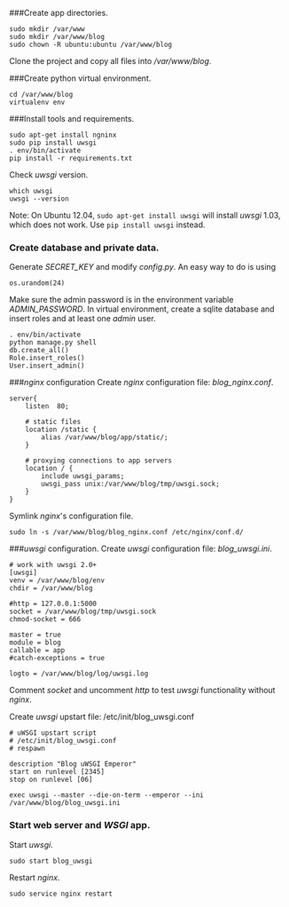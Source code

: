 ###Create app directories.
```
sudo mkdir /var/www
sudo mkdir /var/www/blog
sudo chown -R ubuntu:ubuntu /var/www/blog
```
Clone the project and copy all files into */var/www/blog*.

###Create python virtual environment.
```
cd /var/www/blog
virtualenv env
```
###Install tools and requirements.
```
sudo apt-get install ngninx
sudo pip install uwsgi
. env/bin/activate
pip install -r requirements.txt
```
Check *uwsgi* version.
```
which uwsgi
uwsgi --version
```

Note: On Ubuntu 12.04, `sudo apt-get install uwsgi` will install *uwsgi* 1.03, which does not work. Use `pip install uwsgi` instead.

### Create database and private data.
Generate *SECRET_KEY* and modify *config.py*. An easy way to do is using
```
os.urandom(24)
```
Make sure the admin password is in the environment variable *ADMIN_PASSWORD*. In virtual environment, create a sqlite database and insert roles and at least one *admin* user.
```
. env/bin/activate
python manage.py shell
db.create_all()
Role.insert_roles()
User.insert_admin()
```

###*nginx* configuration
Create *nginx* configuration file: *blog_nginx.conf*.
```
server{
	listen	80;
	
	# static files
	location /static {
		alias /var/www/blog/app/static/;
	}

	# proxying connections to app servers
	location / {
		include	uwsgi_params;
		uwsgi_pass unix:/var/www/blog/tmp/uwsgi.sock;
	}
}
```
Symlink *nginx*'s configuration file.
```
sudo ln -s /var/www/blog/blog_nginx.conf /etc/nginx/conf.d/
```
###*uwsgi* configuration.
Create *uwsgi* configuration file: *blog_uwsgi.ini*.
```
# work with uwsgi 2.0+
[uwsgi]
venv = /var/www/blog/env
chdir = /var/www/blog

#http = 127.0.0.1:5000
socket = /var/www/blog/tmp/uwsgi.sock
chmod-socket = 666

master = true
module = blog
callable = app
#catch-exceptions = true

logto = /var/www/blog/log/uwsgi.log
```
Comment *socket* and uncomment *http* to test *uwsgi* functionality without *nginx*.

Create *uwsgi* upstart file: /etc/init/blog_uwsgi.conf
```
# uWSGI upstart script
# /etc/init/blog_uwsgi.conf
# respawn

description "Blog uWSGI Emperor"
start on runlevel [2345]
stop on runlevel [06]

exec uwsgi --master --die-on-term --emperor --ini /var/www/blog/blog_uwsgi.ini
```

### Start web server and *WSGI* app.
Start *uwsgi*.
```
sudo start blog_uwsgi
```

Restart *nginx*.
```
sudo service nginx restart
```
